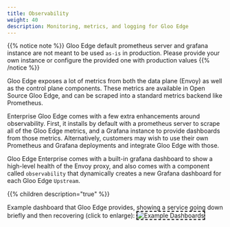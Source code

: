 ```yaml
---
title: Observability
weight: 40
description: Monitoring, metrics, and logging for Gloo Edge
---
```

{{% notice note %}}
Gloo Edge default prometheus server and grafana instance are not meant to be used `as-is` in production. Please provide your own instance or configure the provided one with production values
{{% /notice %}}

Gloo Edge exposes a lot of metrics from both the data plane (Envoy) as well as the control plane components. 
These metrics are available in Open Source Gloo Edge, and can be scraped into a standard metrics backend like Prometheus. 

Enterprise Gloo Edge comes with a few extra enhancements around observability. First, it installs by default with a prometheus 
server to scrape all of the Gloo Edge metrics, and a Grafana instance to provide dashboards from those metrics. Alternatively, 
customers may wish to use their own Prometheus and Grafana deployments and integrate Gloo Edge with those.

Gloo Edge Enterprise comes with a built-in grafana dashboard to show a high-level health of the Envoy proxy, 
and also comes with a component called `observability` that dynamically creates a new Grafana dashboard for each Gloo Edge `Upstream`. 


{{% children description="true" %}}

Example dashboard that Gloo Edge provides, showing a service going down briefly and then recovering (click to enlarge):
<img alt="Example Dashboards" src="./dashboard-example.png" style="border: dashed 2px;" />
